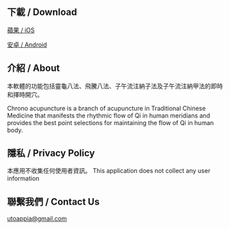 ## 下載 / Download
[蘋果 / iOS](https://apps.apple.com/ca/app/chrono-acupuncture-lite/id1116574085)

[安卓 / Android](https://play.google.com/store/apps/details?id=com.dnrstudio.zhiwulinggui)

## 介紹 / About

本軟體的功能包括靈龜八法、飛騰八法、子午流注納子法及子午流注納甲法的即時和擇時開穴。

Chrono acupuncture is a branch of acupuncture in Traditional Chinese Medicine that manifests the rhythmic flow of Qi in human meridians and provides the best point selections for maintaining the flow of Qi in human body.

## 隱私 / Privacy Policy
本應用不收集任何使用者資訊。
This application does not collect any user information

## 聯繫我們 / Contact Us
utoappia@gmail.com
